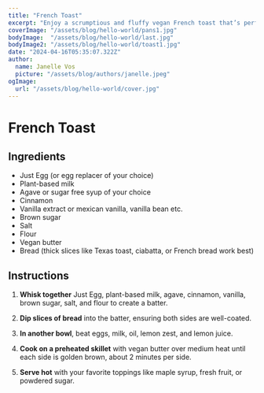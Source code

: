 ```yaml
---
title: "French Toast"
excerpt: "Enjoy a scrumptious and fluffy vegan French toast that’s perfect for a fancy sunday breakfast or brunch."
coverImage: "/assets/blog/hello-world/pans1.jpg"
bodyImage:  "/assets/blog/hello-world/last.jpg"
bodyImage2: "/assets/blog/hello-world/toast1.jpg"
date: "2024-04-16T05:35:07.322Z"
author:
  name: Janelle Vos
  picture: "/assets/blog/authors/janelle.jpeg"
ogImage:
  url: "/assets/blog/hello-world/cover.jpg"
---
```


# French Toast

## Ingredients

- Just Egg (or egg replacer of your choice)
- Plant-based milk
- Agave or sugar free syup of your choice
- Cinnamon
- Vanilla extract or mexican vanilla, vanilla bean etc.
- Brown sugar
- Salt
- Flour
- Vegan butter
- Bread (thick slices like Texas toast, ciabatta, or French bread work best)

## Instructions

1. **Whisk together** Just Egg, plant-based milk, agave, cinnamon, vanilla, brown sugar, salt, and flour to create a batter.

2. **Dip slices of bread** into the batter, ensuring both sides are well-coated.

3. **In another bowl**, beat eggs, milk, oil, lemon zest, and lemon juice.

4. **Cook on a preheated skillet** with vegan butter over medium heat until each side is golden brown, about 2 minutes per side.

5. **Serve hot** with your favorite toppings like maple syrup, fresh fruit, or powdered sugar.

